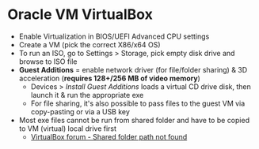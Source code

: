 # Oracle VM VirtualBox

* Enable Virtualization in BIOS/UEFI Advanced CPU settings
* Create a VM (pick the correct X86/x64 OS)
* To run an ISO, go to Settings > Storage, pick empty disk drive and browse to ISO file
* **Guest Additions** = enable network driver (for file/folder sharing) & 3D acceleration (**requires 128+/256 MB of video memory**)
  * Devices > _Install Guest Additions_ loads a virtual CD drive disk, then launch it & run the appropriate exe
  * For file sharing, it's also possible to pass files to the guest VM via copy-pasting or via a USB key
* Most exe files cannot be run from shared folder and have to be copied to VM (virtual) local drive first
  * [VirtualBox forum - Shared folder path not found](https://forums.virtualbox.org/viewtopic.php?t=87976)
